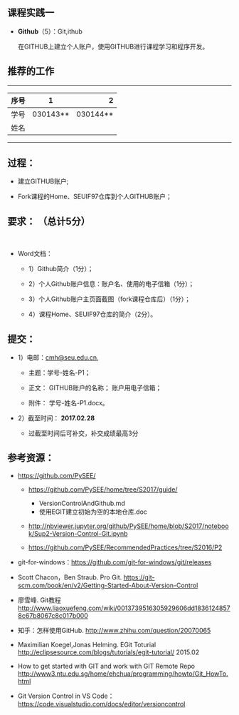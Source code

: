 
##  课程实践一 

*  **Github**（5）：Git,ithub

   在GITHUB上建立个人账户，使用GITHUB进行课程学习和程序开发。
 
## 推荐的工作 
-----
| 序号  |1          |    2 |
| ------|:--------:| -----------:|
| 学号  | 030143**  |  030144**   |
| 姓名  |           |             |
---------
## 过程： 

*   建立GITHUB账户;
   
*   Fork课程的Home、SEUIF97仓库到个人GITHUB账户；

## 要求： （总计5分）
    
* Word文档：

  * 1）Github简介（1分）；

  * 2）个人Github账户信息：账户名、使用的电子信箱（1分）；

  * 3）个人Github账户主页面截图（fork课程仓库后）（1分）；

  * 4）课程Home、SEUIF97仓库的简介（2分）。

## 提交：

* 1）电邮：cmh@seu.edu.cn,

  * 主题：学号-姓名-P1；
  
  * 正文： GITHUB账户的名称；	账户用电子信箱；

  * 附件： 学号-姓名-P1.docx。


* 2）截至时间： **2017.02.28**

  * 过截至时间后可补交，补交成绩最高3分

## 参考资源：

* https://github.com/PySEE/
  
  * https://github.com/PySEE/home/tree/S2017/guide/

     * VersionControlAndGithub.md
     * 使用EGIT建立初始为空的本地仓库.doc

  * http://nbviewer.jupyter.org/github/PySEE/home/blob/S2017/notebook/Sup2-Version-Control-Git.ipynb

  * https://github.com/PySEE/RecommendedPractices/tree/S2016/P2  

* git-for-windows：https://github.com/git-for-windows/git/releases
 
* Scott Chacon，Ben Straub. Pro Git. https://git-scm.com/book/en/v2/Getting-Started-About-Version-Control

* 廖雪峰. Git教程  http://www.liaoxuefeng.com/wiki/0013739516305929606dd18361248578c67b8067c8c017b000

* 知乎：怎样使用GitHub. http://www.zhihu.com/question/20070065

* Maximilian Koegel,Jonas Helming. EGit Toturial http://eclipsesource.com/blogs/tutorials/egit-tutorial/    2015.02

* How to get started with GIT and work with GIT Remote Repo http://www3.ntu.edu.sg/home/ehchua/programming/howto/Git_HowTo.html

* Git Version Control in VS Code：https://code.visualstudio.com/docs/editor/versioncontrol

 


